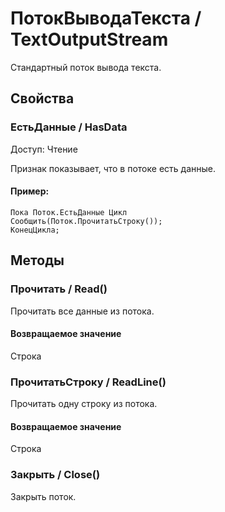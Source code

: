 
# ПотокВыводаТекста / TextOutputStream
      

      
    
    
Стандартный поток вывода текста.


  
  
## Свойства
    
### ЕстьДанные / HasData
Доступ: Чтение
    
    
Признак показывает, что в потоке есть данные.


  
  
#### Пример:
    Пока Поток.ЕстьДанные Цикл
    Сообщить(Поток.ПрочитатьСтроку());
    КонецЦикла;
    

## Методы
    
### Прочитать / Read()
    
    
    
Прочитать все данные из потока.


  
  
#### Возвращаемое значение

Строка

  
### ПрочитатьСтроку / ReadLine()
    
    
    
Прочитать одну строку из потока.


  
  
#### Возвращаемое значение

Строка

  
### Закрыть / Close()
    
    
    
Закрыть поток.


  
  
    